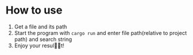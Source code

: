 # How to use
1. Get a file and its path
2. Start the program with `cargo run` and enter file path(relative to project path) and search string
3. Enjoy your resul🎉🎉t!